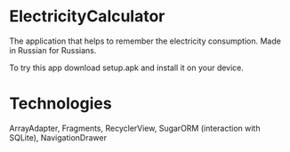 # ElectricityCalculator
The application that helps to remember the electricity consumption. Made in Russian for Russians.

To try this app download setup.apk and install it on your device.

# Technologies
ArrayAdapter, Fragments, RecyclerView, SugarORM (interaction with SQLite), NavigationDrawer
